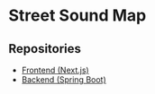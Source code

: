 # Street Sound Map

## Repositories
- [Frontend (Next.js)](https://github.com/Ushi54/street-sound-map-frontend)
- [Backend (Spring Boot)](https://github.com/Ushi54/street-sound-map-backend)
